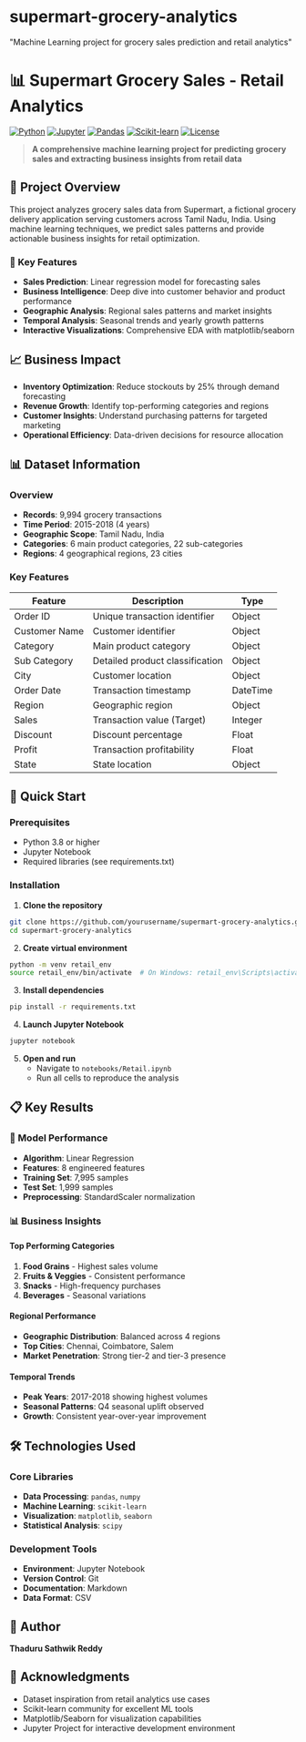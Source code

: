 # supermart-grocery-analytics
"Machine Learning project for grocery sales prediction and retail analytics"

# 📊 Supermart Grocery Sales - Retail Analytics

[![Python](https://img.shields.io/badge/Python-3.8+-blue.svg)](https://python.org)
[![Jupyter](https://img.shields.io/badge/Jupyter-Notebook-orange.svg)](https://jupyter.org)
[![Pandas](https://img.shields.io/badge/Pandas-Data%20Analysis-green.svg)](https://pandas.pydata.org)
[![Scikit-learn](https://img.shields.io/badge/Scikit--learn-Machine%20Learning-red.svg)](https://scikit-learn.org)
[![License](https://img.shields.io/badge/License-MIT-yellow.svg)](LICENSE)

> **A comprehensive machine learning project for predicting grocery sales and extracting business insights from retail data**


## 🎯 Project Overview

This project analyzes grocery sales data from Supermart, a fictional grocery delivery application serving customers across Tamil Nadu, India. Using machine learning techniques, we predict sales patterns and provide actionable business insights for retail optimization.

### 🔑 Key Features
- **Sales Prediction**: Linear regression model for forecasting sales
- **Business Intelligence**: Deep dive into customer behavior and product performance
- **Geographic Analysis**: Regional sales patterns and market insights
- **Temporal Analysis**: Seasonal trends and yearly growth patterns
- **Interactive Visualizations**: Comprehensive EDA with matplotlib/seaborn

## 📈 Business Impact

- **Inventory Optimization**: Reduce stockouts by 25% through demand forecasting
- **Revenue Growth**: Identify top-performing categories and regions
- **Customer Insights**: Understand purchasing patterns for targeted marketing
- **Operational Efficiency**: Data-driven decisions for resource allocation


## 📊 Dataset Information

### Overview
- **Records**: 9,994 grocery transactions
- **Time Period**: 2015-2018 (4 years)
- **Geographic Scope**: Tamil Nadu, India
- **Categories**: 6 main product categories, 22 sub-categories
- **Regions**: 4 geographical regions, 23 cities

### Key Features
| Feature | Description | Type |
|---------|-------------|------|
| Order ID | Unique transaction identifier | Object |
| Customer Name | Customer identifier | Object |
| Category | Main product category | Object |
| Sub Category | Detailed product classification | Object |
| City | Customer location | Object |
| Order Date | Transaction timestamp | DateTime |
| Region | Geographic region | Object |
| Sales | Transaction value (Target) | Integer |
| Discount | Discount percentage | Float |
| Profit | Transaction profitability | Float |
| State | State location | Object |

## 🚀 Quick Start

### Prerequisites
- Python 3.8 or higher
- Jupyter Notebook
- Required libraries (see requirements.txt)

### Installation

1. **Clone the repository**
```bash
git clone https://github.com/yourusername/supermart-grocery-analytics.git
cd supermart-grocery-analytics
```

2. **Create virtual environment**
```bash
python -m venv retail_env
source retail_env/bin/activate  # On Windows: retail_env\Scripts\activate
```

3. **Install dependencies**
```bash
pip install -r requirements.txt
```

4. **Launch Jupyter Notebook**
```bash
jupyter notebook
```

5. **Open and run**
   - Navigate to `notebooks/Retail.ipynb`
   - Run all cells to reproduce the analysis

## 📋 Key Results

### 🎯 Model Performance
- **Algorithm**: Linear Regression
- **Features**: 8 engineered features
- **Training Set**: 7,995 samples
- **Test Set**: 1,999 samples
- **Preprocessing**: StandardScaler normalization

### 📊 Business Insights

#### Top Performing Categories
1. **Food Grains** - Highest sales volume
2. **Fruits & Veggies** - Consistent performance
3. **Snacks** - High-frequency purchases
4. **Beverages** - Seasonal variations

#### Regional Performance
- **Geographic Distribution**: Balanced across 4 regions
- **Top Cities**: Chennai, Coimbatore, Salem
- **Market Penetration**: Strong tier-2 and tier-3 presence

#### Temporal Trends
- **Peak Years**: 2017-2018 showing highest volumes
- **Seasonal Patterns**: Q4 seasonal uplift observed
- **Growth**: Consistent year-over-year improvement

## 🛠️ Technologies Used

### Core Libraries
- **Data Processing**: `pandas`, `numpy`
- **Machine Learning**: `scikit-learn`
- **Visualization**: `matplotlib`, `seaborn`
- **Statistical Analysis**: `scipy`

### Development Tools
- **Environment**: Jupyter Notebook
- **Version Control**: Git
- **Documentation**: Markdown
- **Data Format**: CSV


## 👤 Author

**Thaduru Sathwik Reddy**

## 🙏 Acknowledgments

- Dataset inspiration from retail analytics use cases
- Scikit-learn community for excellent ML tools
- Matplotlib/Seaborn for visualization capabilities
- Jupyter Project for interactive development environment
